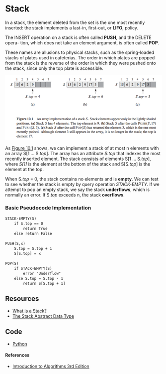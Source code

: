 # Stack

In a stack, the element deleted from the set is the one most recently inserted: the stack implements a last-in, first-out, or __LIFO__, policy. 

The INSERT operation on a stack is often called __PUSH__, and the DELETE opera- tion, which does not take an element argument, is often called __POP__.

These names are allusions to physical stacks, such as the spring-loaded stacks of plates used in cafeterias. The order in which plates are popped from the stack is the reverse of the order in which they were pushed onto the stack, since only the top plate is accessible.

![](Resources/10.1.png)

As [Figure 10.1](Resources/10.1.png) shows, we can implement a stack of at most n elements with an array S[1 ... S._top_]. The array has an attribute _S.top_ that indexes the most recently inserted element. The stack consists of elements S[1 ... S._top_], where _S[1]_  is the element at the bottom of the stack and S[S._top_] is the element at the top.

When S._top_ = 0, the stack contains no elements and is __empty__. We can test to see whether the stack is empty by query operation _STACK-EMPTY_. If we attempt to pop an empty stack, we say the stack __underflows__, which is normally an error. If S._top_ exceeds n, the stack __overflows__.

### Basic Pseudocode Implementation

```
STACK-EMPTY(S)
    if S.top == 0
        return True
    else return False

PUSH(S,x)
    S.top = S.top + 1
    S[S.top] = x

POP(S)
    if STACK-EMPTY(S)
        error "Underflow"
    else S.top = S.top - 1
        return S[S.top + 1]
```

## Resources

- [What is a Stack?](http://interactivepython.org/runestone/static/pythonds/BasicDS/WhatisaStack.html)
- [The Stack Abstract Data Type](http://interactivepython.org/runestone/static/pythonds/BasicDS/TheStackAbstractDataType.html)

## Code 

- [Python](stack.py)

#### References

- [Introduction to Algorithms 3rd Edition](https://www.amazon.com/Introduction-Algorithms-3rd-MIT-Press/dp/0262033844/ref=sr_1_1?ie=UTF8&qid=1471285317&sr=8-1&keywords=introduction+to+algorithms)
